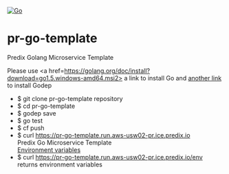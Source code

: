 [![Go](https://github.com/SVyatkin/predix-go-template/workflows/Go/badge.svg)](https://github.com/SVyatkin/predix-go-template/actions?query=workflow%3AGo)
# pr-go-template
Predix Golang Microservice Template

Please use  <a href=https://golang.org/doc/install?download=go1.5.windows-amd64.msi2> a link </a> to install Go and <a href=https://github.com/tools/godep/blob/master/Readme.md> another link </a> to install Godep

- $ git clone pr-go-template repository
- $ cd pr-go-template
- $ godep save
- $ go test
- $ cf push
- $ curl https://pr-go-template.run.aws-usw02-pr.ice.predix.io
    <div >Predix Go Microservice Template</div><a href='/env' target='_blank'>Environment variables</a>
- $ curl https://pr-go-template.run.aws-usw02-pr.ice.predix.io/env
    returns environment variables
